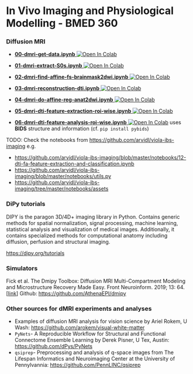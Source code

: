 # In Vivo Imaging and Physiological Modelling - BMED 360

### Diffusion MRI

- [**00-dmri-get-data.ipynb**](https://nbviewer.jupyter.org/github/computational-medicine/BMED360-2021/blob/main/Lab3-diffusion-MRI/00-dmri-get-data.ipynb)<a href="https://colab.research.google.com/github/computational-medicine/BMED360-2021/blob/main/Lab3-diffusion-MRI/00-dmri-get-data.ipynb">
  <img src="https://colab.research.google.com/assets/colab-badge.svg" alt="Open In Colab"/></a>

- [**01-dmri-extract-S0s.ipynb**](https://nbviewer.jupyter.org/github/computational-medicine/BMED360-2021/blob/main/Lab3-diffusion-MRI/01-dmri-extract-S0s.ipynb)<a href="https://colab.research.google.com/github/computational-medicine/BMED360-2021/blob/main/Lab3-diffusion-MRI/01-dmri-extract-S0s.ipynb">
  <img src="https://colab.research.google.com/assets/colab-badge.svg" alt="Open In Colab"/></a>

- [**02-dmri-find-affine-fs-brainmask2dwi.ipynb**](https://nbviewer.jupyter.org/github/computational-medicine/BMED360-2021/blob/main/Lab3-diffusion-MRI/02-dmri-find-affine-fs-brainmask2dwi.ipynb)<a href="https://colab.research.google.com/github/computational-medicine/BMED360-2021/blob/main/Lab3-diffusion-MRI/02-dmri-find-affine-fs-brainmask2dwi.ipynb">
  <img src="https://colab.research.google.com/assets/colab-badge.svg" alt="Open In Colab"/></a>

- [**03-dmri-reconstruction-dti.ipynb**](https://nbviewer.jupyter.org/github/computational-medicine/BMED360-2021/blob/main/Lab3-diffusion-MRI/03-dmri-reconstruction-dti.ipynb)<a href="https://colab.research.google.com/github/computational-medicine/BMED360-2021/blob/main/Lab3-diffusion-MRI/03-dmri-reconstruction-dti.ipynb">
  <img src="https://colab.research.google.com/assets/colab-badge.svg" alt="Open In Colab"/></a>
  
- [**04-dmri-do-affine-reg-anat2dwi.ipynb**](https://nbviewer.jupyter.org/github/computational-medicine/BMED360-2021/blob/main/Lab3-diffusion-MRI/04-dmri-do-affine-reg-anat2dwi.ipynb)<a href="https://colab.research.google.com/github/computational-medicine/BMED360-2021/blob/main/Lab3-diffusion-MRI/04-dmri-do-affine-reg-anat2dwi.ipynb">
  <img src="https://colab.research.google.com/assets/colab-badge.svg" alt="Open In Colab"/></a>
  
- [**05-dmri-dti-feature-extraction-roi-wise.ipynb**](https://nbviewer.jupyter.org/github/computational-medicine/BMED360-2021/blob/main/Lab3-diffusion-MRI/05-dmri-dti-feature-extraction-roi-wise.ipynb)<a href="https://colab.research.google.com/github/computational-medicine/BMED360-2021/blob/main/Lab3-diffusion-MRI/05-dmri-dti-feature-extraction-roi-wise.ipynb">
  <img src="https://colab.research.google.com/assets/colab-badge.svg" alt="Open In Colab"/></a>
  
- [**06-dmri-dti-feature-analysis-roi-wise.ipynb**](https://nbviewer.jupyter.org/github/computational-medicine/BMED360-2021/blob/main/Lab3-diffusion-MRI/06-dmri-dti-feature-analysis-roi-wise.ipynb)<a href="https://colab.research.google.com/github/computational-medicine/BMED360-2021/blob/main/Lab3-diffusion-MRI/06-dmri-dti-feature-analysis-roi-wise.ipynb">
  <img src="https://colab.research.google.com/assets/colab-badge.svg" alt="Open In Colab"/></a>
  uses **BIDS** structure and information (cf. `pip install pybids`)
  
  

TODO: Check the notebooks from https://github.com/arvidl/viola-ibs-imaging e.g.

- https://github.com/arvidl/viola-ibs-imaging/blob/master/notebooks/12-dti-fa-feature-extraction-and-classification.ipynb
- https://github.com/arvidl/viola-ibs-imaging/blob/master/notebooks/utils.py
- https://github.com/arvidl/viola-ibs-imaging/tree/master/notebooks/assets


### DiPy tutorials

DIPY is the paragon 3D/4D+ imaging library in Python. Contains generic methods for spatial normalization, signal processing, machine learning, statistical analysis and visualization of medical images. Additionally, it contains specialized methods for computational anatomy including diffusion, perfusion and structural imaging.

https://dipy.org/tutorials

### Simulators

Fick et al. The Dmipy Toolbox: Diffusion MRI Multi-Compartment Modeling and Microstructure Recovery Made Easy. Front Neuroinform. 2019; 13: 64. [[link](https://www.ncbi.nlm.nih.gov/pmc/articles/PMC6803556)] Github: https://github.com/AthenaEPI/dmipy

### Other sources for dMRI experiments and analyses

- Examples of diffusion MRI analysis for vision science by Ariel Rokem, U Wash: https://github.com/arokem/visual-white-matter
- `PyNets`- A Reproducible Workflow for Structural and Functional Connectome Ensemble Learning by Derek Pisner, U Tex, Austin: https://github.com/dPys/PyNets
- `qsiprep`- Preprocessing and analysis of q-space images from The Lifespan Informatics and Neuroimaging Center at the University of Pennylvannia: https://github.com/PennLINC/qsiprep
